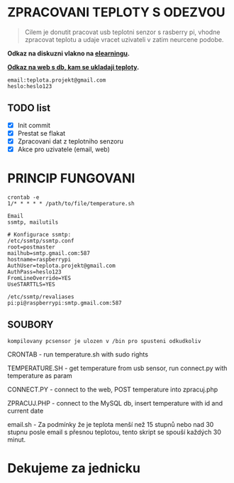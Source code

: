 # ZPRACOVANI TEPLOTY S ODEZVOU

> Cilem je donutit pracovat usb teplotni senzor s rasberry pi, vhodne zpracovat teplotu a udaje vracet uzivateli v zatim neurcene podobe.

**Odkaz na diskuzni vlakno na [elearningu](https://elearning.tul.cz/mod/forum/discuss.php?d=944&mode=1).**

**[Odkaz na web s db, kam se ukladaji teploty](http://silenyprojekt.4fan.cz/zpracuj.php).**

```
email:teplota.projekt@gmail.com
heslo:heslo123
```

## TODO list
- [x] Init commit
- [x] Prestat se flakat
- [x] Zpracovani dat z teplotniho senzoru
- [x] Akce pro uzivatele (email, web)

# PRINCIP FUNGOVANI
```
crontab -e
1/* * * * * /path/to/file/temperature.sh
```

```
Email
ssmtp, mailutils

# Konfigurace ssmtp:
/etc/ssmtp/ssmtp.conf
root=postmaster
mailhub=smtp.gmail.com:587
hostname=raspberrypi
AuthUser=teplota.projekt@gmail.com
AuthPass=heslo123
FromLineOverride=YES
UseSTARTTLS=YES

/etc/ssmtp/revaliases
pi:pi@raspberrypi:smtp.gmail.com:587
```

## SOUBORY
```
kompilovany pcsensor je ulozen v /bin pro spusteni odkudkoliv
```
CRONTAB - run temperature.sh with sudo rights

TEMPERATURE.SH - get temperature from usb sensor, run connect.py with temperature as param

CONNECT.PY - connect to the web, POST temperature into zpracuj.php

ZPRACUJ.PHP - connect to the MySQL db, insert temperature with id and current date

email.sh - Za podmínky že je teplota menší než 15 stupnů nebo nad 30 stupnu posle email s přesnou teplotou, tento skript se spouší každých 30 minut.

# Dekujeme za jednicku
